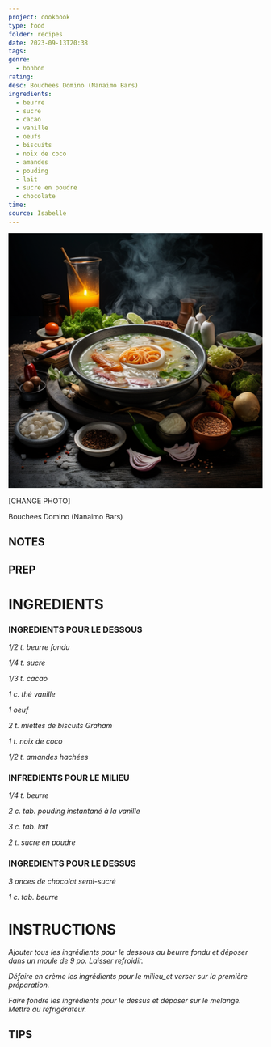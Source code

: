 ```yaml
---
project: cookbook
type: food
folder: recipes
date: 2023-09-13T20:38
tags: 
genre:
  - bonbon
rating: 
desc: Bouchees Domino (Nanaimo Bars)
ingredients:
  - beurre
  - sucre
  - cacao
  - vanille
  - oeufs
  - biscuits
  - noix de coco
  - amandes
  - pouding
  - lait
  - sucre en poudre
  - chocolate
time: 
source: Isabelle
---
```


![IMAGE](_default.png)


[CHANGE PHOTO]

Bouchees Domino (Nanaimo Bars)

## NOTES




## PREP


# INGREDIENTS

### INGREDIENTS POUR LE DESSOUS

_1/2 t. beurre fondu_

_1/4 t. sucre_

_1/3 t. cacao_

_1 c. thé vanille_

_1 oeuf_

_2 t. miettes de biscuits Graham_

_1 t. noix de coco_

_1/2 t. amandes hachées_

### INFREDIENTS POUR LE MILIEU

_1/4 t. beurre_

_2 c. tab. pouding instantané à la vanille_

_3 c. tab. lait_

_2 t. sucre en poudre_

### INGREDIENTS POUR LE DESSUS

_3 onces de chocolat semi-sucré_

_1 c. tab. beurre_


# INSTRUCTIONS

_Ajouter tous les ingrédients pour le dessous_
_au beurre fondu et déposer dans un moule_
_de 9 po. Laisser refroidir._

_Défaire en crème les ingrédients pour le_
_milieu_et verser sur la première préparation._

_Faire fondre les ingrédients pour le dessus et_
_déposer sur le mélange. Mettre au réfrigérateur._



## TIPS



